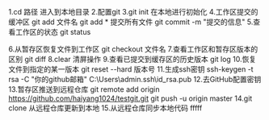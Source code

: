 1.cd 路径 进入到本地目录
2.配置git
3.git init 在本地进行初始化
4.工作区提交的缓冲区
	git add 文件名 
	git add * 提交所有文件
	git commit -m "提交的信息"
5.查看工作区的状态
	git status

6.从暂存区恢复文件到工作区
	git checkout 文件名
7.查看工作区和暂存区版本的区别
	git diff
8.clear 清屏操作
9.查看已提交到缓存区的历史版本
	git log
10.恢复文件到指定的某一版本
	git reset --hard 版本号
11.生成ssh密钥
	ssh-keygen -t rsa -C "你的github邮箱"
C:\Users\admin\.ssh\id_rsa.pub
12.去GitHub配置密钥
13.暂存区推送到远程仓库
	git remote add origin https://github.com/haiyang1024/testgit.git
	git push -u origin master
14.git clone
	从远程仓库更新到本地
15.从远程仓库同步本地代码
fffff